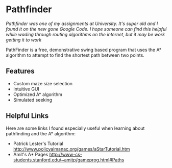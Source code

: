 # Pathfinder

*Pathfinder was one of my assignments at University. It's super old and I found it on the new gone Google Code. I hope someone can find this helpful while wading through routing algorithms on the internet, but it may be work getting it to work*

PathFinder is a free, demonstrative swing based program that uses the A* algorithm to attempt to find the shortest path between two points.

## Features
- Custom maze size selection
- Intuitive GUI
- Optimized A* algorithm
- Simulated seeking

## Helpful Links
Here are some links I found especially useful when learning about pathfinding and the A* algorithm:

- Patrick Lester's Tutorial http://www.policyalmanac.org/games/aStarTutorial.htm
- Amit's A* Pages http://www-cs-students.stanford.edu/~amitp/gameprog.html#Paths